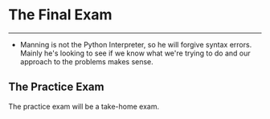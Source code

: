 # The Final Exam

---

* Manning is not the Python Interpreter, so he will forgive syntax errors. Mainly he's looking to see if we know what we're trying to do and our approach to the problems makes sense.

## The Practice Exam

The practice exam will be a take-home exam.